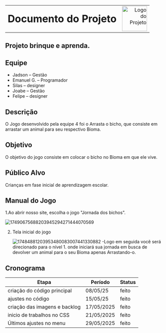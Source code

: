 
<table style="width: 100%;">
  <tr>
    <td style="vertical-align: middle; padding-right: 10px;">
      <h1 style="margin: 0;">Documento do Projeto</h1>
    </td>
    <td style="vertical-align: middle; text-align: right;">
      <img src="imagens/logo.png" alt="Logo do Projeto" width="80">
    </td>
  </tr>
</table>


## Projeto brinque e aprenda.


## Equipe 
- Jadson  – Gestão
- Emanuel G.  – Programador
- Silas – designer
- Joabe  – Gestão
- Felipe – designer
## Descrição

O Jogo desenvolvido pela equipe 4 foi o Arrasta o bicho, que consiste em arrastar um animal para seu respectivo Bioma.

## Objetivo

 O objetivo do jogo consiste em colocar o bicho  no Bioma  em que ele vive. 

## Público Alvo

Crianças em fase inicial de aprendizagem escolar.

## Manual do Jogo
1.Ao abrir nosso site, escolha o jogo "Jornada dos bichos". 

![17490675688203945294271444070569](https://github.com/user-attachments/assets/866cc632-5efd-4b30-a3f8-301c63f964e1)

2. Tela inicial do jogo
 
   ![17484881203953480083007441330882](https://github.com/user-attachments/assets/2b51ff8b-842f-4b93-8a33-79a921057643)
-Logo em seguida você será direcionado para o  nível 1. onde iniciará sua jornada em busca de devolver um animal para o seu Bioma apenas Arrastando-o.

## Cronograma

| Etapa | Período | Status|
|---------------------|-----------------------|------------  |
|criação do código principal  | 08/05/25      | feito |
|ajustes no código  |   15/05/25   | feito|   
|criação das imagens e backlog  |17/05/2025 | feito | 
|inicio de trabalhos no CSS | 21/05/2025 | feito | 
|Últimos ajustes no menu | 29/05/2025 | feito
